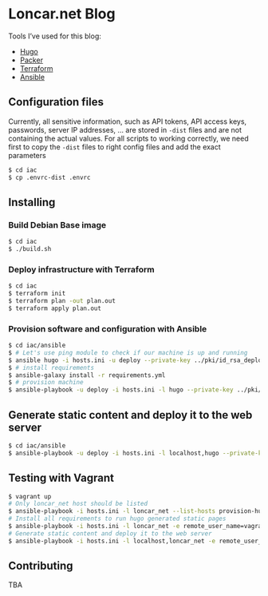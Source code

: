 # Loncar.net Blog

Tools I’ve used for this blog:

* [Hugo](https://gohugo.io/)
* [Packer](https://www.packer.io/)
* [Terraform](https://www.terraform.io/)
* [Ansible](https://docs.ansible.com/)

## Configuration files

Currently, all sensitive information, such as API tokens, API access keys, passwords, server IP addresses, … are stored in `-dist` files and are not containing the actual values. For all scripts to working correctly, we need first to copy the `-dist` files to right config files and add the exact parameters

```bash
$ cd iac
$ cp .envrc-dist .envrc
```

## Installing

### Build Debian Base image

```bash
$ cd iac
$ ./build.sh
```

### Deploy infrastructure with Terraform

```bash
$ cd iac
$ terraform init
$ terraform plan -out plan.out
$ terraform apply plan.out
```

### Provision software and configuration with Ansible

```bash
$ cd iac/ansible
$ # Let's use ping module to check if our machine is up and running
$ ansible hugo -i hosts.ini -u deploy --private-key ../pki/id_rsa_deploy -m ping
$ # install requirements
$ ansible-galaxy install -r requirements.yml
$ # provision machine
$ ansible-playbook -u deploy -i hosts.ini -l hugo --private-key ../pki/id_rsa_deploy -e cf_email=youremail.com -e cf_key=sdfsdfsdfljlbjkljlkjsdfoiwje provision-hugo.yml
```

## Generate static content and deploy it to the web server

```bash
$ cd iac/ansible
$ ansible-playbook -u deploy -i hosts.ini -l localhost,hugo --private-key ../pki/id_rsa_deploy -e content_user=$USER deploy-content.yml
```

## Testing with Vagrant

```bash
$ vagrant up
# Only loncar_net host should be listed
$ ansible-playbook -i hosts.ini -l loncar_net --list-hosts provision-hugo.yml
# Install all requirements to run hugo generated static pages
$ ansible-playbook -i hosts.ini -l loncar_net -e remote_user_name=vagrant -e cf_email=youremail.com -e cf_key=sdfsdfsdfljlbjkljlkjsdfoiwje provision-hugo.yml
# Generate static content and deploy it to the web server
$ ansible-playbook -i hosts.ini -l localhost,loncar_net -e remote_user_name=vagrant -e content_user=$USER deploy-content.yml
```

## Contributing

TBA
